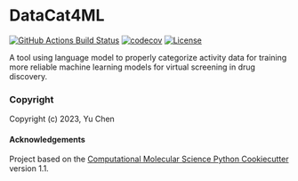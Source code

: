 DataCat4ML
==============================
[//]: # (Badges)
[![GitHub Actions Build Status](https://github.com/xixichennn/datacat4ml/workflows/CI/badge.svg)](https://github.com/xixichennn/datacat4ml/actions?query=workflow%3ACI)
[![codecov](https://codecov.io/gh/xixichennn/DataCat4ML/branch/main/graph/badge.svg)](https://codecov.io/gh/xixichennn/DataCat4ML/branch/main)
[![License](https://img.shields.io/badge/License-MIT-blue.svg)](https://opensource.org/licenses/MIT)


A tool using language model to properly categorize activity data for training more reliable machine learning models for virtual screening in drug discovery.

### Copyright

Copyright (c) 2023, Yu Chen


#### Acknowledgements
 
Project based on the 
[Computational Molecular Science Python Cookiecutter](https://github.com/molssi/cookiecutter-cms) version 1.1.

